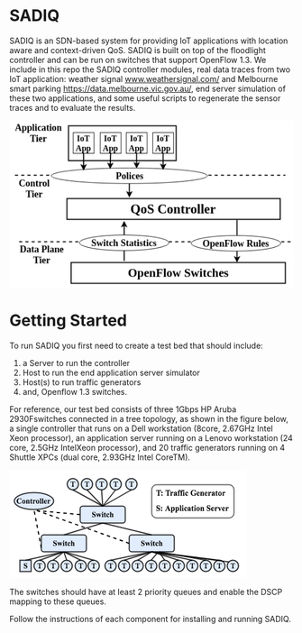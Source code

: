 # SADIQ

SADIQ is an SDN-based system for providing IoT applications with location aware and context-driven QoS. SADIQ is built on top of the floodlight controller and can be run on switches that support OpenFlow 1.3. We include in this repo the SADIQ controller modules, real data traces from two IoT application: weather signal www.weathersignal.com/ and Melbourne smart parking https://data.melbourne.vic.gov.au/, end server simulation of these two applications, and some useful scripts to regenerate the sensor traces and to evaluate the results. 

![Alt text](SADIQ.png?raw=true "SADIQ Architecture")

# Getting Started
To run SADIQ you first need to create a test bed that should include:
1. a Server to run the controller
2. Host to run the end application server simulator
3. Host(s) to run traffic generators
4. and, Openflow 1.3 switches.

For reference, our test bed  consists of three 1Gbps HP Aruba 2930Fswitches connected in a tree topology, as shown in the figure below, a single controller that runs on a Dell workstation (8core, 2.67GHz Intel Xeon processor), an application server running  on  a  Lenovo  workstation  (24  core,  2.5GHz  IntelXeon processor), and 20 traffic generators running on 4 Shuttle XPCs (dual core, 2.93GHz Intel CoreTM).

![Alt text](TopoLarge.png?raw=true "Topology")

The switches should have at least 2 priority queues and enable the DSCP mapping to these queues. 

Follow the instructions of each component for installing and running SADIQ.

